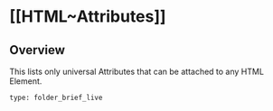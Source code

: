 # [[HTML~Attributes]] 

## Overview

This lists only universal Attributes that can be attached to any HTML Element. 

```ccard
type: folder_brief_live
```
 

